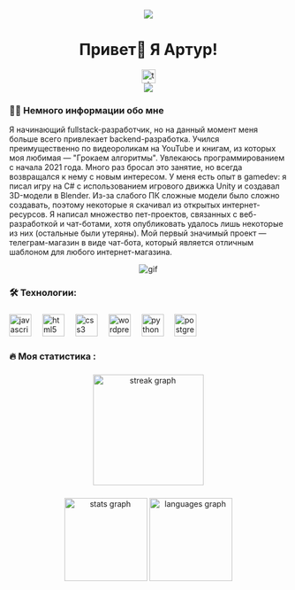 <br clear="both">

<div align="center">
  <img src="https://user-images.githubusercontent.com/74038190/212750147-854a394f-fee9-4080-9770-78a4b7ece53f.gif"/>
</div>

<h1 align="center">Привет👋 Я Артур!</h1>



<div align="center">
  <a href="https://t.me/Cheebupelka" target="_blank">
    <img src="https://img.shields.io/static/v1?message=Telegram&logo=telegram&label=&color=2CA5E0&logoColor=white&labelColor=&style=for-the-badge" height="25" alt="telegram logo"  />
  </a>
</div>



<div align="center">
  <img src="https://visitor-badge.laobi.icu/badge?page_id=filimonovalexey.filimonovalexey&"  />
</div>


<h3 align="left">👩‍💻 Немного информации обо мне</h3>
<p>Я начинающий fullstack-разработчик, но на данный момент меня больше всего привлекает backend-разработка. Учился преимущественно по видеороликам на YouTube и книгам, из которых моя любимая — "Грокаем алгоритмы". Увлекаюсь программированием с начала 2021 года. Много раз бросал это занятие, но всегда возвращался к нему с новым интересом. У меня есть опыт в gamedev: я писал игру на C# с использованием игрового движка Unity и создавал 3D-модели в Blender. Из-за слабого ПК сложные модели было сложно создавать, поэтому некоторые я скачивал из открытых интернет-ресурсов. Я написал множество пет-проектов, связанных с веб-разработкой и чат-ботами, хотя опубликовать удалось лишь некоторые из них (остальные были утеряны). Мой первый значимый проект — телеграм-магазин в виде чат-бота, который является отличным шаблоном для любого интернет-магазина.
</p>
<p align="center">
 <img src="https://user-images.githubusercontent.com/74038190/226127923-0e8b7792-7b3c-462b-951b-63c96ba1a5af.gif" alt="gif"/>
</p>

###

<h3 align="left">🛠 Технологии:</h3>

###

<div align="left">
  <img src="https://cdn.jsdelivr.net/gh/devicons/devicon/icons/javascript/javascript-original.svg" height="40" alt="javascript logo"  />
  <img width="12" />
  <img src="https://cdn.jsdelivr.net/gh/devicons/devicon/icons/html5/html5-original.svg" height="40" alt="html5 logo"  />
  <img width="12" />
  <img src="https://cdn.jsdelivr.net/gh/devicons/devicon/icons/css3/css3-original.svg" height="40" alt="css3 logo"  />
  <img width="12" />
  <img src="https://skillicons.dev/icons?i=wordpress" height="40" alt="wordpress logo"  />
  <img width="12" />
  <img src="https://skillicons.dev/icons?i=py" height="40" alt="python logo"  />
  <img width="12" />
  <img src="https://skillicons.dev/icons?i=postgres" height="40" alt="postgresql logo"  />
</div>

###

<h3 align="left">🔥   Моя статистика :</h3>

###

<div align="center">
  <img width="200px" height="200px" src="https://streak-stats.demolab.com?user=filimonovalexey&locale=en&mode=daily&theme=dark&hide_border=false&border_radius=5&order=3" height="220" alt="streak graph"  />
</div>

###

<div align="center">
  <img src="https://github-readme-stats.vercel.app/api?username=filimonovalexey&hide_title=false&hide_rank=false&show_icons=true&include_all_commits=true&count_private=true&disable_animations=false&theme=dracula&locale=en&hide_border=false&order=1" height="150" alt="stats graph"  />
  <img src="https://github-readme-stats.vercel.app/api/top-langs?username=filimonovalexey&locale=en&hide_title=false&layout=compact&card_width=320&langs_count=5&theme=dracula&hide_border=false&order=2" height="150" alt="languages graph"  />
</div>

###
